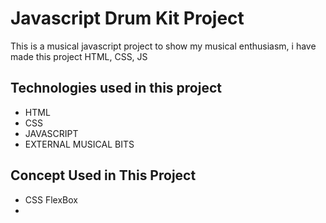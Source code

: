 # Javascript Drum Kit Project
This is a musical javascript project to show my musical enthusiasm, i have made this project HTML, CSS, JS

## Technologies used in this project
  - HTML
  - CSS
  - JAVASCRIPT
  - EXTERNAL MUSICAL BITS

## Concept Used in This Project
  - CSS FlexBox
  - 
